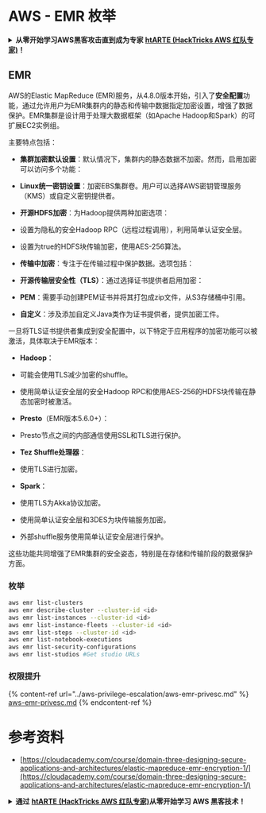# AWS - EMR 枚举

<details>

<summary><strong>从零开始学习AWS黑客攻击直到成为专家</strong> <a href="https://training.hacktricks.xyz/courses/arte"><strong>htARTE (HackTricks AWS 红队专家)</strong></a><strong>！</strong></summary>

支持HackTricks的其他方式：

* 如果您想在 **HackTricks中看到您的公司广告** 或 **下载HackTricks的PDF版本**，请查看[**订阅计划**](https://github.com/sponsors/carlospolop)！
* 获取[**官方PEASS & HackTricks商品**](https://peass.creator-spring.com)
* 发现[**PEASS家族**](https://opensea.io/collection/the-peass-family)，我们独家的[**NFTs系列**](https://opensea.io/collection/the-peass-family)
* **加入** 💬 [**Discord群组**](https://discord.gg/hRep4RUj7f) 或 [**telegram群组**](https://t.me/peass) 或在 **Twitter** 🐦 上**关注**我 [**@carlospolopm**](https://twitter.com/carlospolopm)**。**
* **通过向** [**HackTricks**](https://github.com/carlospolop/hacktricks) 和 [**HackTricks Cloud**](https://github.com/carlospolop/hacktricks-cloud) github仓库提交PR来分享您的黑客技巧。

</details>

## EMR

AWS的Elastic MapReduce (EMR)服务，从4.8.0版本开始，引入了**安全配置**功能，通过允许用户为EMR集群内的静态和传输中数据指定加密设置，增强了数据保护。EMR集群是设计用于处理大数据框架（如Apache Hadoop和Spark）的可扩展EC2实例组。

主要特点包括：

- **集群加密默认设置**：默认情况下，集群内的静态数据不加密。然而，启用加密可以访问多个功能：
- **Linux统一密钥设置**：加密EBS集群卷。用户可以选择AWS密钥管理服务（KMS）或自定义密钥提供者。
- **开源HDFS加密**：为Hadoop提供两种加密选项：
- 设置为隐私的安全Hadoop RPC（远程过程调用），利用简单认证安全层。
- 设置为true的HDFS块传输加密，使用AES-256算法。

- **传输中加密**：专注于在传输过程中保护数据。选项包括：
- **开源传输层安全性（TLS）**：通过选择证书提供者启用加密：
- **PEM**：需要手动创建PEM证书并将其打包成zip文件，从S3存储桶中引用。
- **自定义**：涉及添加自定义Java类作为证书提供者，提供加密工件。

一旦将TLS证书提供者集成到安全配置中，以下特定于应用程序的加密功能可以被激活，具体取决于EMR版本：

- **Hadoop**：
- 可能会使用TLS减少加密的shuffle。
- 使用简单认证安全层的安全Hadoop RPC和使用AES-256的HDFS块传输在静态加密时被激活。

- **Presto**（EMR版本5.6.0+）：
- Presto节点之间的内部通信使用SSL和TLS进行保护。

- **Tez Shuffle处理器**：
- 使用TLS进行加密。

- **Spark**：
- 使用TLS为Akka协议加密。
- 使用简单认证安全层和3DES为块传输服务加密。
- 外部shuffle服务使用简单认证安全层进行保护。

这些功能共同增强了EMR集群的安全姿态，特别是在存储和传输阶段的数据保护方面。


### 枚举
```bash
aws emr list-clusters
aws emr describe-cluster --cluster-id <id>
aws emr list-instances --cluster-id <id>
aws emr list-instance-fleets --cluster-id <id>
aws emr list-steps --cluster-id <id>
aws emr list-notebook-executions
aws emr list-security-configurations
aws emr list-studios #Get studio URLs
```
### 权限提升

{% content-ref url="../aws-privilege-escalation/aws-emr-privesc.md" %}
[aws-emr-privesc.md](../aws-privilege-escalation/aws-emr-privesc.md)
{% endcontent-ref %}

# 参考资料
* [https://cloudacademy.com/course/domain-three-designing-secure-applications-and-architectures/elastic-mapreduce-emr-encryption-1/](https://cloudacademy.com/course/domain-three-designing-secure-applications-and-architectures/elastic-mapreduce-emr-encryption-1/)

<details>

<summary><strong>通过</strong> <a href="https://training.hacktricks.xyz/courses/arte"><strong>htARTE (HackTricks AWS 红队专家)</strong></a><strong>从零开始学习 AWS 黑客技术！</strong></summary>

支持 HackTricks 的其他方式：

* 如果您希望在 HackTricks 中看到您的**公司广告**或**下载 HackTricks 的 PDF 版本**，请查看[**订阅计划**](https://github.com/sponsors/carlospolop)！
* 获取[**官方 PEASS & HackTricks 商品**](https://peass.creator-spring.com)
* 探索[**PEASS 家族**](https://opensea.io/collection/the-peass-family)，我们独家的[**NFT 集合**](https://opensea.io/collection/the-peass-family)
* **加入** 💬 [**Discord 群组**](https://discord.gg/hRep4RUj7f) 或 [**telegram 群组**](https://t.me/peass) 或在 **Twitter** 🐦 上**关注**我 [**@carlospolopm**](https://twitter.com/carlospolopm)**。**
* **通过向** [**HackTricks**](https://github.com/carlospolop/hacktricks) 和 [**HackTricks Cloud**](https://github.com/carlospolop/hacktricks-cloud) github 仓库提交 PR 来**分享您的黑客技巧。

</details>
